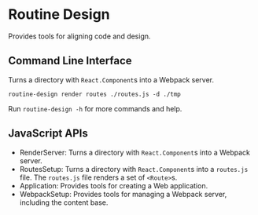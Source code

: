 # Routine Design

Provides tools for aligning code and design.

## Command Line Interface

Turns a directory with `React.Component`s into a Webpack server.
```
routine-design render routes ./routes.js -d ./tmp
```

Run `routine-design -h` for more commands and help.

## JavaScript APIs

* RenderServer: Turns a directory with `React.Component`s into a Webpack server.
* RoutesSetup: Turns a directory with `React.Component`s into a `routes.js` file. The `routes.js` file renders a set of `<Route>`s.
* Application: Provides tools for creating a Web application.
* WebpackSetup: Provides tools for managing a Webpack server, including the content base.
